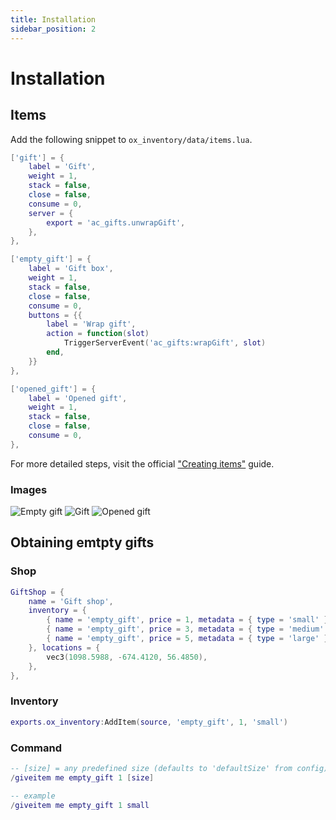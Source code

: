 ```yaml
---
title: Installation
sidebar_position: 2
---
```


# Installation

## Items
Add the following snippet to `ox_inventory/data/items.lua`.
```lua
['gift'] = {
    label = 'Gift',
    weight = 1,
    stack = false,
    close = false,
    consume = 0,
    server = {
        export = 'ac_gifts.unwrapGift',
    },
},

['empty_gift'] = {
    label = 'Gift box',
    weight = 1,
    stack = false,
    close = false,
    consume = 0,
    buttons = {{
        label = 'Wrap gift',
        action = function(slot)
            TriggerServerEvent('ac_gifts:wrapGift', slot)
        end,
    }}
},

['opened_gift'] = {
    label = 'Opened gift',
    weight = 1,
    stack = false,
    close = false,
    consume = 0,
},
```
For more detailed steps, visit the official ["Creating items"](https://overextended.github.io/docs/ox_inventory/Guides/creatingItems) guide.

### Images
![Empty gift](https://i.imgur.com/Rl9XyrW.png)
![Gift](https://i.imgur.com/q9FqT0F.png)
![Opened gift](https://i.imgur.com/6dLX8Ib.png)



## Obtaining emtpty gifts

### Shop
```lua
GiftShop = {
    name = 'Gift shop',
    inventory = {
        { name = 'empty_gift', price = 1, metadata = { type = 'small' } },
        { name = 'empty_gift', price = 3, metadata = { type = 'medium' } },
        { name = 'empty_gift', price = 5, metadata = { type = 'large' } },
    }, locations = {
        vec3(1098.5988, -674.4120, 56.4850),
    },
},
```

### Inventory
```lua
exports.ox_inventory:AddItem(source, 'empty_gift', 1, 'small')
```

### Command
```lua
-- [size] = any predefined size (defaults to 'defaultSize' from config)
/giveitem me empty_gift 1 [size]

-- example
/giveitem me empty_gift 1 small
```
